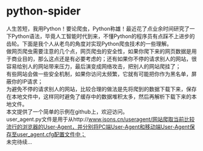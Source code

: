 # python-spider
人生苦短，我用Python！要论爬虫，Python称雄！最近花了点业余时间研究了一下Python语法，毕竟人工智能时代到来，不懂Python的程序员有点踩不上进步的齿轮。下面是我个人从老鸟的角度对实现Python爬虫技术的一些理解。<br />
做网页爬虫需要注意的几个点，网页爬虫的安全性，如果你爬下来的网页数据是用于商业目的，那么这点还是有必要考虑的；还有如果你不停的请求别人的网站，很容易给别人的网站带来压力，最后演变成网络攻击，把别人的网站爬挂了；<br />
有些网站会做一些安全机制，如果你访问太频繁，它就有可能把你作为黑名单，屏蔽你的IP请求；<br />
为避免不停的请求别人的网站，比较合理的做法是先将爬到的数据下载下来，保存在本地文件中，这样同时避免了缓存中的数据堆积太多，然后再解析下载下来的本地文件。<br />
本文提供了一个简单的示例在github上，欢迎访问。<br />
user_agent.py文件是用于从http://www.jsons.cn/useragent/网站爬取当前比较流行的浏览器的User-Agent，并分别将PC端User-Agent和移动端User-Agent保存至user_agent.cfg配置文件中；<br />
未完待续...